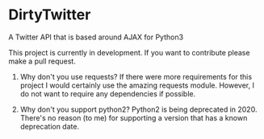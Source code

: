 # DirtyTwitter
A Twitter API that is based around AJAX for Python3

This project is currently in development. If you want to contribute please make a pull request.

  1) Why don't you use requests?
  If there were more requirements for this project I would certainly use the amazing requests module. However, I do not want to require any dependencies if possible.

  2) Why don't you support python2?
  Python2 is being deprecated in 2020. There's no reason (to me) for supporting a version that has a known deprecation date.
